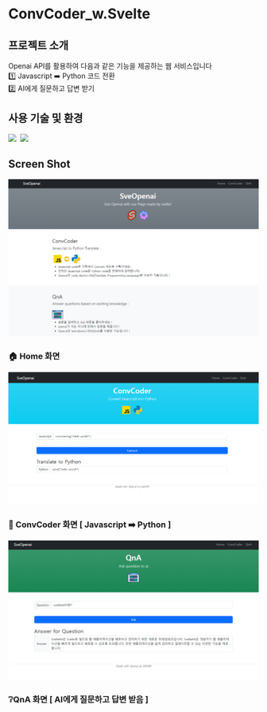 <!-- Title -->
# ConvCoder_w.Svelte

<!-- Sub Title -1 -->
## 프로젝트 소개
<!-- Content -1 -->
Openai API를 활용하여 다음과 같은 기능을 제공하는 웹 서비스입니다 <br> 
1️⃣ Javascript ➡️ Python 코드 전환 <br>
2️⃣ AI에게 질문하고 답변 받기 <br>

<!-- Sub Title -2 -->
## 사용 기술 및 환경
<!-- Content -2 -->
<img src="https://img.shields.io/badge/Svelte-orange?style=flat&logo=Svelte&logoColor=white"/>&nbsp;
<img src="https://img.shields.io/badge/Openai-A7EBCA?style=flat&logo=Openai&logoColor=white"/>&nbsp;

<!-- Screen Shot -->
## Screen Shot
<!-- Screen Shot content -->
<img src="/capture_image/homepage_capture.png"/><br>
### 🏠 Home 화면 
<img src="/capture_image/ConvCoder_capture.png"/><br>
### 🔄 ConvCoder 화면 [ Javascript ➡️ Python ] 
<img src="/capture_image/qna_capture.png"/><br>
### ❔QnA 화면 [ AI에게 질문하고 답변 받음 ] 
